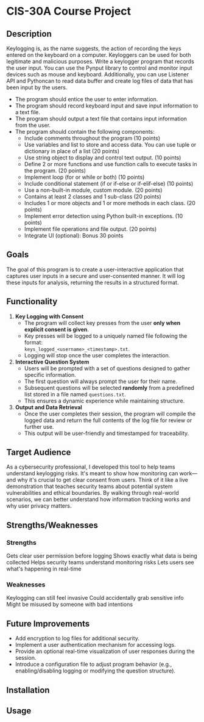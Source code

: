 # CIS-30A Course Project
## Description

Keylogging is, as the name suggests, the action of recording the keys entered on the keyboard on a computer. Keyloggers can be used for both legitimate and malicious purposes. Write a keylogger program that records the user input. You can use the Pynput library to control and monitor input devices such as mouse and keyboard. Additionally, you can use Listener API and Pythoncan to read data buffer and create log files of data that has been input by the users.

- The program should entice the user to enter information.
- The program should record keyboard input and save input information to a text file.
- The program should output a text file that contains input information from the user.
- The program should contain the following components:
	- Include comments throughout the program (10 points)
	- Use variables and list to store and access data. You can use tuple or dictionary in place of a list (20 points)
	- Use string object to display and control text output. (10 points)
	- Define 2 or more functions and use function calls to execute tasks in the program. (20 points)
	- Implement loop (for or while or both) (10 points)
	- Include conditional statement (if or if-else or if-elif-else) (10 points)
	- Use a non-built-in module, custom module. (20 points)
	- Contains at least 2 classes and 1 sub-class (20 points)
	- Includes 1 or more objects and 1 or more methods in each class. (20 points)
	- Implement error detection using Python built-in exceptions. (10 points)
	- Implement file operations and file output. (20 points)
	- Integrate UI (optional): Bonus 30 points


## Goals
The goal of this program is to create a user-interactive application that captures user inputs in a secure and user-consented manner. It will log these inputs for analysis, returning the results in a structured format.
  

## Functionality
1. **Key Logging with Consent**  
   - The program will collect key presses from the user **only when explicit consent is given**.
   - Key presses will be logged to a uniquely named file following the format:  
     `keys_logged_<username>_<timestamp>.txt`.
   - Logging will stop once the user completes the interaction.
2. **Interactive Question System**  
   - Users will be prompted with a set of questions designed to gather specific information.
   - The first question will always prompt the user for their name.  
   - Subsequent questions will be selected **randomly** from a predefined list stored in a file named `questions.txt`.  
   - This ensures a dynamic experience while maintaining structure.
3. **Output and Data Retrieval**  
   - Once the user completes their session, the program will compile the logged data and return the full contents of the log file for review or further use.
   - This output will be user-friendly and timestamped for traceability.
  

## Target Audience
As a cybersecurity professional, I developed this tool to help teams understand keylogging risks. It's meant to show how monitoring can work—and why it's crucial to get clear consent from users. Think of it like a live demonstration that teaches security teams about potential system vulnerabilities and ethical boundaries. By walking through real-world scenarios, we can better understand how information tracking works and why user privacy matters.

  

## Strengths/Weaknesses
### Strengths
Gets clear user permission before logging
Shows exactly what data is being collected
Helps security teams understand monitoring risks
Lets users see what's happening in real-time
### Weaknesses
Keylogging can still feel invasive
Could accidentally grab sensitive info
Might be misused by someone with bad intentions
  

## Future Improvements
- Add encryption to log files for additional security.
- Implement a user authentication mechanism for accessing logs.
- Provide an optional real-time visualization of user responses during the session.
- Introduce a configuration file to adjust program behavior (e.g., enabling/disabling logging or modifying the question structure).

## Installation

  

## Usage



